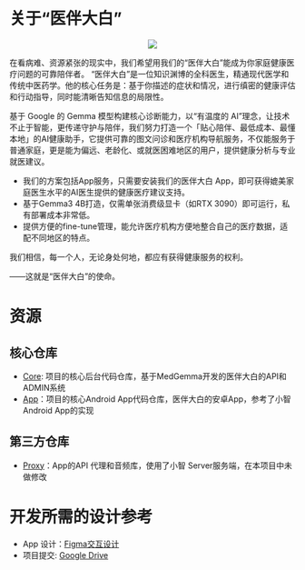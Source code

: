 # 关于“医伴大白”

<center><img src="https://avatars.githubusercontent.com/u/214574855?s=200&v=4" /></center>

在看病难、资源紧张的现实中，我们希望用我们的“医伴大白”能成为你家庭健康医疗问题的可靠陪伴者。
“医伴大白”是一位知识渊博的全科医生，精通现代医学和传统中医药学。他的核心任务是：基于你描述的症状和情况，进行缜密的健康评估和行动指导，同时能清晰告知信息的局限性。

基于 Google 的 Gemma 模型构建核心诊断能力，以“有温度的 AI”理念，让技术不止于智能，更传递守护与陪伴，我们努力打造一个「贴心陪伴、最低成本、最懂本地」的AI健康助手，它提供可靠的图文问诊和医疗机构导航服务，不仅能服务于普通家庭，更是能为偏远、老龄化、或就医困难地区的用户，提供健康分析与专业就医建议。
- 我们的方案包括App服务，只需要安装我们的医伴大白 App，即可获得媲美家庭医生水平的AI医生提供的健康医疗建议支持。
- 基于Gemma3 4B打造，仅需单张消费级显卡（如RTX 3090）即可运行，私有部署成本非常低。
- 提供方便的fine-tune管理，能允许医疗机构方便地整合自己的医疗数据，适配不同地区的特点。

我们相信，每一个人，无论身处何地，都应有获得健康服务的权利。

——这就是“医伴大白”的使命。

# 资源

## 核心仓库
- [Core](https://github.com/GemmaHackthonYiban/core): 项目的核心后台代码仓库，基于MedGemma开发的医伴大白的API和ADMIN系统
- [App](https://github.com/GemmaHackthonYiban/app)：项目的核心Android App代码仓库，医伴大白的安卓App，参考了小智 Android App的实现

## 第三方仓库
- [Proxy](https://github.com/GemmaHackthonYiban/proxy)：App的API 代理和音频库，使用了小智 Server服务端，在本项目中未做修改
  

# 开发所需的设计参考

- App 设计：[Figma交互设计](https://www.figma.com/proto/Tikd8WD9d4EBwSC2rekRDj/%E5%8C%BB%E4%BC%B4-%E8%AE%BE%E8%AE%A1%E7%A8%BF?page-id=0%3A1&node-id=29-6584&p=f&viewport=-523%2C132%2C0.44&t=Hr6xEpLXucy15k3q-1&scaling=scale-down&content-scaling=fixed)
- 项目提交: [Google Drive](https://drive.google.com/drive/folders/1zeNFnQcrXVizbV5I31uMcWiIHVJOv5F3?usp=sharing)
